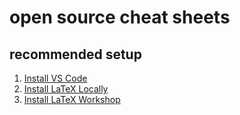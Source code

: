 # open source cheat sheets

## recommended setup
1. [Install VS Code](https://code.visualstudio.com/)
2. [Install LaTeX Locally](https://www.latex-project.org/get/)
3. [Install LaTeX Workshop](https://marketplace.visualstudio.com/items?itemName=James-Yu.latex-workshop)